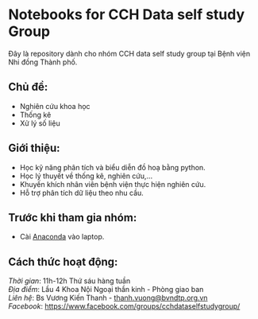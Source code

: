 # Notebooks for CCH Data self study Group
Đây là repository dành cho nhóm CCH data self study group tại Bệnh viện Nhi đồng Thành phố.

## Chủ đề:
- Nghiên cứu khoa học  
- Thống kê  
- Xử lý số liệu

## Giới thiệu:
- Học kỹ năng phân tích và biểu diễn đồ hoạ bằng python.
- Học lý thuyết về thống kê, nghiên cứu,...
- Khuyến khích nhân viên bệnh viện thực hiện nghiên cứu.
- Hỗ trợ phân tích dữ liệu theo nhu cầu.

## Trước khi tham gia nhóm:
- Cài [Anaconda](https://www.anaconda.com/distribution/) vào laptop.

## Cách thức hoạt động:
*Thời gian*: 11h-12h Thứ sáu hàng tuần  
*Địa điểm*: Lầu 4 Khoa Nội Ngoại thần kinh - Phòng giao ban  
*Liên hệ*: Bs Vương Kiến Thanh - thanh.vuong@bvndtp.org.vn  
*Facebook*: https://www.facebook.com/groups/cchdataselfstudygroup/